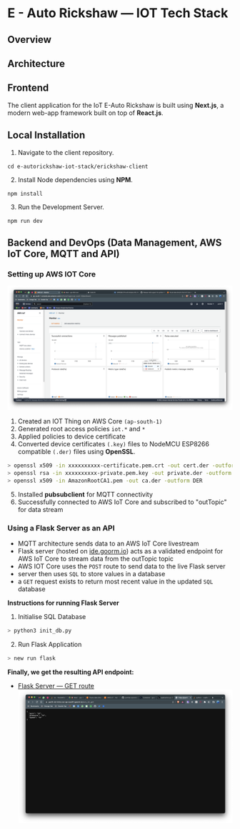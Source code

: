 # E - Auto Rickshaw — IOT Tech Stack

## Overview

## Architecture

## Frontend

The client application for the IoT E-Auto Rickshaw is built using **Next.js**, a modern web-app framework built on top of **React.js**.

## Local Installation

1. Navigate to the client repository.

```
cd e-autorickshaw-iot-stack/erickshaw-client
```

2. Install Node dependencies using **NPM**.

```
npm install
```

3. Run the Development Server.

```
npm run dev
```

## Backend and DevOps (Data Management, AWS IoT Core, MQTT and API)

### Setting up AWS IOT Core

![AWS Core Image](/resources/aws-core.png)

1. Created an IOT Thing on AWS Core `(ap-south-1)`
2. Generated root access policies `iot.*` and `*`
3. Applied policies to device certificate
4. Converted device certificates `(.key)` files to NodeMCU ESP8266 compatible `(.der)` files using **OpenSSL**.

```bash
> openssl x509 -in xxxxxxxxxx-certificate.pem.crt -out cert.der -outform DER
> openssl rsa -in xxxxxxxxxx-private.pem.key -out private.der -outform DER
> openssl x509 -in AmazonRootCA1.pem -out ca.der -outform DER
```

5. Installed **pubsubclient** for MQTT connectivity
6. Successfully connected to AWS IoT Core and subscribed to "outTopic" for data stream

### Using a Flask Server as an API

- MQTT architecture sends data to an AWS IoT Core livestream
- Flask server (hosted on [ide.goorm.io](https://ide.goorm.io)) acts as a validated endpoint for AWS IoT Core to stream data from the outTopic topic
- AWS IOT Core uses the `POST` route to send data to the live Flask server
- server then uses `SQL` to store values in a database
- a `GET` request exists to return most recent value in the updated `SQL` database

**Instructions for running Flask Server**

1. Initialise SQL Database

```bash
> python3 init_db.py
```

2. Run Flask Application

```bash
> new run flask
```

**Finally, we get the resulting API endpoint:**

- [Flask Server — GET route](https://parth-iot-intro.run-ap-south1.goorm.io/aws_iot_get)
  ![Flask GET request Image](/resources/flask-get.png)

